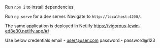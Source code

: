 
Run `npm i` to install dependencies

Run `ng serve` for a dev server. Navigate to `http://localhost:4200/`.

The same application is deployed in Netlify
https://vigorous-lewin-ed3e30.netlify.app/#/

Use below credentials
email - user@user.com
password - password@123
